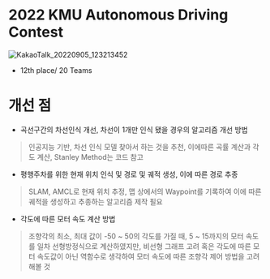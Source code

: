 # 2022 KMU Autonomous Driving Contest
![KakaoTalk_20220905_123213452](https://user-images.githubusercontent.com/86957779/188356066-86a6b1a5-ec2c-40ee-a062-2954adb32ee6.jpg)
* 12th place/ 20 Teams   

# 개선 점
* 곡선구간의 차선인식 개선, 차선이 1개만 인식 됐을 경우의 알고리즘 개선 방법
> 인공지능 기반, 차선 인식 모델 찾아서 하는 것을 추천, 이에따른 곡률 계산과 각도 계산, Stanley Method는 코드 참고
* 평행주차를 위한 현재 위치 인식 및 경로 및 궤적 생성, 이에 따른 경로 추종
> SLAM, AMCL로 현재 위치 추정, 맵 상에서의 Waypoint를 기록하여 이에 따른 궤적을 생성하고 추종하는 알고리즘 제작 필요
* 각도에 따른 모터 속도 계산 방법
> 조향각의 최소, 최대 값이 -50 ~ 50의 각도를 가질 때, 5 ~ 15까지의 모터 속도를 일차 선형방정식으로 계산하였지만, 비선형 그래프 고려 혹은 각도에 따른 모터 속도값이 아닌 역함수로 생각하여 모터 속도에 따른 조향각 제어 방법을 고려해볼 것
